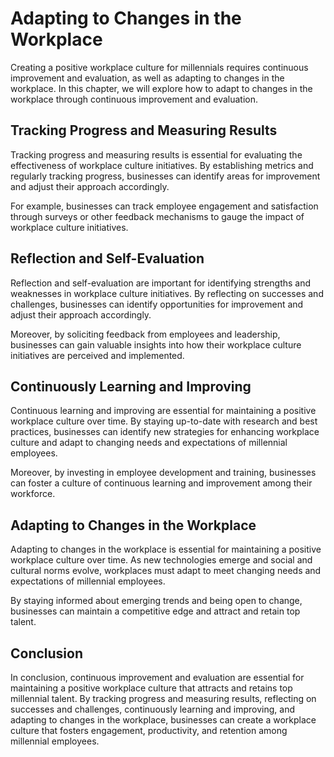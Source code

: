 Adapting to Changes in the Workplace
======================================================================================

Creating a positive workplace culture for millennials requires continuous improvement and evaluation, as well as adapting to changes in the workplace. In this chapter, we will explore how to adapt to changes in the workplace through continuous improvement and evaluation.

Tracking Progress and Measuring Results
---------------------------------------

Tracking progress and measuring results is essential for evaluating the effectiveness of workplace culture initiatives. By establishing metrics and regularly tracking progress, businesses can identify areas for improvement and adjust their approach accordingly.

For example, businesses can track employee engagement and satisfaction through surveys or other feedback mechanisms to gauge the impact of workplace culture initiatives.

Reflection and Self-Evaluation
------------------------------

Reflection and self-evaluation are important for identifying strengths and weaknesses in workplace culture initiatives. By reflecting on successes and challenges, businesses can identify opportunities for improvement and adjust their approach accordingly.

Moreover, by soliciting feedback from employees and leadership, businesses can gain valuable insights into how their workplace culture initiatives are perceived and implemented.

Continuously Learning and Improving
-----------------------------------

Continuous learning and improving are essential for maintaining a positive workplace culture over time. By staying up-to-date with research and best practices, businesses can identify new strategies for enhancing workplace culture and adapt to changing needs and expectations of millennial employees.

Moreover, by investing in employee development and training, businesses can foster a culture of continuous learning and improvement among their workforce.

Adapting to Changes in the Workplace
------------------------------------

Adapting to changes in the workplace is essential for maintaining a positive workplace culture over time. As new technologies emerge and social and cultural norms evolve, workplaces must adapt to meet changing needs and expectations of millennial employees.

By staying informed about emerging trends and being open to change, businesses can maintain a competitive edge and attract and retain top talent.

Conclusion
----------

In conclusion, continuous improvement and evaluation are essential for maintaining a positive workplace culture that attracts and retains top millennial talent. By tracking progress and measuring results, reflecting on successes and challenges, continuously learning and improving, and adapting to changes in the workplace, businesses can create a workplace culture that fosters engagement, productivity, and retention among millennial employees.
